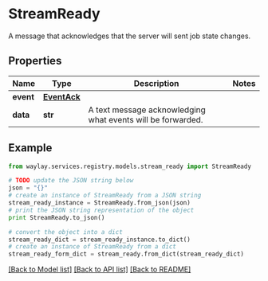 # StreamReady

A message that acknowledges that the server will sent job state changes.

## Properties

Name | Type | Description | Notes
------------ | ------------- | ------------- | -------------
**event** | [**EventAck**](EventAck.md) |  | 
**data** | **str** | A text message acknowledging what events will be forwarded. | 

## Example

```python
from waylay.services.registry.models.stream_ready import StreamReady

# TODO update the JSON string below
json = "{}"
# create an instance of StreamReady from a JSON string
stream_ready_instance = StreamReady.from_json(json)
# print the JSON string representation of the object
print StreamReady.to_json()

# convert the object into a dict
stream_ready_dict = stream_ready_instance.to_dict()
# create an instance of StreamReady from a dict
stream_ready_form_dict = stream_ready.from_dict(stream_ready_dict)
```
[[Back to Model list]](../README.md#documentation-for-models) [[Back to API list]](../README.md#documentation-for-api-endpoints) [[Back to README]](../README.md)


